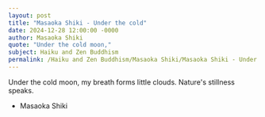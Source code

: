 ```yaml
---
layout: post
title: "Masaoka Shiki - Under the cold"
date: 2024-12-28 12:00:00 -0000
author: Masaoka Shiki
quote: "Under the cold moon,"
subject: Haiku and Zen Buddhism
permalink: /Haiku and Zen Buddhism/Masaoka Shiki/Masaoka Shiki - Under the cold
---
```


Under the cold moon,
my breath forms little clouds.
Nature's stillness speaks.


- Masaoka Shiki
